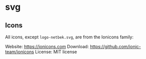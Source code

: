 # svg

## Icons

All icons, except `logo-netbek.svg`, are from the Ionicons family:

Website: https://ionicons.com
Download: https://github.com/ionic-team/ionicons
License: MIT license
